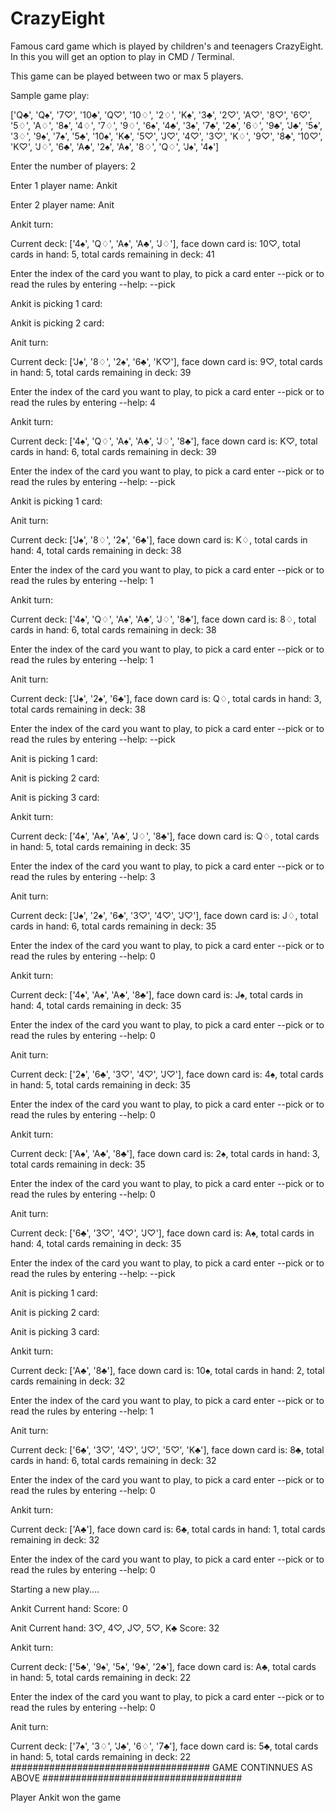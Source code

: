 # CrazyEight
Famous card game which is played by children's and teenagers CrazyEight. In this you will get an option to play in CMD / Terminal.

This game can be played between two or max 5 players.

Sample game play:

['Q♣', 'Q♠', '7♡', '10♣', 'Q♡', '10♢', '2♢', 'K♠', '3♣', '2♡', 'A♡', '8♡', '6♡', '5♢', 'A♢', '8♠', '4♢', '7♢', '9♢', '6♠', '4♣', '3♠', '7♣', '2♣', '6♢', '9♣', 'J♣', '5♠', '3♢', '9♠', '7♠', '5♣', '10♠', 'K♣', '5♡', 'J♡', '4♡', '3♡', 'K♢', '9♡', '8♣', '10♡', 'K♡', 'J♢', '6♣', 'A♣', '2♠', 'A♠', '8♢', 'Q♢', 'J♠', '4♠']

Enter the number of players: 2

Enter 1 player name: Ankit

Enter 2 player name: Anit

Ankit turn:

Current deck: ['4♠', 'Q♢', 'A♠', 'A♣', 'J♢'], face down card is: 10♡, total cards in hand: 5, total cards remaining in deck: 41

Enter the index of the card you want to play, to pick a card enter --pick or to read the rules by entering --help: --pick

Ankit is picking 1 card:

Ankit is picking 2 card:

Anit turn:

Current deck: ['J♠', '8♢', '2♠', '6♣', 'K♡'], face down card is: 9♡, total cards in hand: 5, total cards remaining in deck: 39

Enter the index of the card you want to play, to pick a card enter --pick or to read the rules by entering --help: 4

Ankit turn:

Current deck: ['4♠', 'Q♢', 'A♠', 'A♣', 'J♢', '8♣'], face down card is: K♡, total cards in hand: 6, total cards remaining in deck: 39

Enter the index of the card you want to play, to pick a card enter --pick or to read the rules by entering --help: --pick

Ankit is picking 1 card:

Anit turn:

Current deck: ['J♠', '8♢', '2♠', '6♣'], face down card is: K♢, total cards in hand: 4, total cards remaining in deck: 38

Enter the index of the card you want to play, to pick a card enter --pick or to read the rules by entering --help: 1

Ankit turn:

Current deck: ['4♠', 'Q♢', 'A♠', 'A♣', 'J♢', '8♣'], face down card is: 8♢, total cards in hand: 6, total cards remaining in deck: 38

Enter the index of the card you want to play, to pick a card enter --pick or to read the rules by entering --help: 1

Anit turn:

Current deck: ['J♠', '2♠', '6♣'], face down card is: Q♢, total cards in hand: 3, total cards remaining in deck: 38

Enter the index of the card you want to play, to pick a card enter --pick or to read the rules by entering --help: --pick

Anit is picking 1 card:

Anit is picking 2 card:

Anit is picking 3 card:

Ankit turn:

Current deck: ['4♠', 'A♠', 'A♣', 'J♢', '8♣'], face down card is: Q♢, total cards in hand: 5, total cards remaining in deck: 35

Enter the index of the card you want to play, to pick a card enter --pick or to read the rules by entering --help: 3

Anit turn:

Current deck: ['J♠', '2♠', '6♣', '3♡', '4♡', 'J♡'], face down card is: J♢, total cards in hand: 6, total cards remaining in deck: 35

Enter the index of the card you want to play, to pick a card enter --pick or to read the rules by entering --help: 0

Ankit turn:

Current deck: ['4♠', 'A♠', 'A♣', '8♣'], face down card is: J♠, total cards in hand: 4, total cards remaining in deck: 35

Enter the index of the card you want to play, to pick a card enter --pick or to read the rules by entering --help: 0

Anit turn:

Current deck: ['2♠', '6♣', '3♡', '4♡', 'J♡'], face down card is: 4♠, total cards in hand: 5, total cards remaining in deck: 35

Enter the index of the card you want to play, to pick a card enter --pick or to read the rules by entering --help: 0

Ankit turn:

Current deck: ['A♠', 'A♣', '8♣'], face down card is: 2♠, total cards in hand: 3, total cards remaining in deck: 35

Enter the index of the card you want to play, to pick a card enter --pick or to read the rules by entering --help: 0

Anit turn:

Current deck: ['6♣', '3♡', '4♡', 'J♡'], face down card is: A♠, total cards in hand: 4, total cards remaining in deck: 35

Enter the index of the card you want to play, to pick a card enter --pick or to read the rules by entering --help: --pick

Anit is picking 1 card:

Anit is picking 2 card:

Anit is picking 3 card:

Ankit turn:

Current deck: ['A♣', '8♣'], face down card is: 10♠, total cards in hand: 2, total cards remaining in deck: 32

Enter the index of the card you want to play, to pick a card enter --pick or to read the rules by entering --help: 1

Anit turn:

Current deck: ['6♣', '3♡', '4♡', 'J♡', '5♡', 'K♣'], face down card is: 8♣, total cards in hand: 6, total cards remaining in deck: 32

Enter the index of the card you want to play, to pick a card enter --pick or to read the rules by entering --help: 0

Ankit turn:

Current deck: ['A♣'], face down card is: 6♣, total cards in hand: 1, total cards remaining in deck: 32

Enter the index of the card you want to play, to pick a card enter --pick or to read the rules by entering --help: 0

Starting a new play....

Ankit Current hand:  Score: 0

Anit Current hand: 3♡, 4♡, J♡, 5♡, K♣ Score: 32

Ankit turn:

Current deck: ['5♣', '9♠', '5♠', '9♣', '2♣'], face down card is: A♣, total cards in hand: 5, total cards remaining in deck: 22

Enter the index of the card you want to play, to pick a card enter --pick or to read the rules by entering --help: 0

Anit turn:

Current deck: ['7♠', '3♢', 'J♣', '6♢', '7♣'], face down card is: 5♣, total cards in hand: 5, total cards remaining in deck: 22
####################################
GAME CONTINNUES AS ABOVE
####################################

Player Ankit won the game



